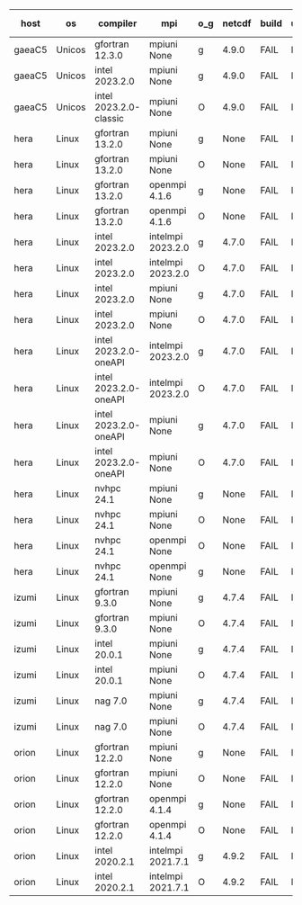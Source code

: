 

| host     | os       | compiler                              | mpi                      | o_g        | netcdf        | build       | u_pass          | u_fail          | s_pass            | s_fail            | e_pass             | e_fail             | nuopc_pass       | nuopc_fail       | artifacts link          |
|----------|----------|---------------------------------------|--------------------------|------------|---------------|-------------|-----------------|-----------------|-------------------|-------------------|--------------------|--------------------|------------------|------------------|-------------------------|
| gaeaC5 | Unicos | gfortran 12.3.0 | mpiuni None  | g | 4.9.0  | FAIL | None | None | None | None | None | None | None | None | <a href="https://github.com/esmf-org/esmf-test-artifacts/tree/291076bd53a81201ecec173c04819d6c714996f3/develop/gfortran/12.3.0/g/mpiuni/None" target="_blank">291076b</a> | 
| gaeaC5 | Unicos | intel 2023.2.0 | mpiuni None  | g | 4.9.0  | FAIL | None | None | None | None | None | None | None | None | <a href="https://github.com/esmf-org/esmf-test-artifacts/tree/7d9df3300464a16fb178e9d53a885420da4a3894/develop/intel/2023.2.0/g/mpiuni/None" target="_blank">7d9df33</a> | 
| gaeaC5 | Unicos | intel 2023.2.0-classic | mpiuni None  | O | 4.9.0  | FAIL | None | None | None | None | None | None | None | None | <a href="https://github.com/esmf-org/esmf-test-artifacts/tree/eb1e5451d614ea042d778b61c8b40d2055a089dc/develop/intel/2023.2.0-classic/O/mpiuni/None" target="_blank">eb1e545</a> | 
| hera | Linux | gfortran 13.2.0 | mpiuni None  | g | None  | FAIL | None | None | None | None | None | None | None | None | <a href="https://github.com/esmf-org/esmf-test-artifacts/tree/a1171c85a28525f64482f7a093826214586db703/develop/gfortran/13.2.0/g/mpiuni/None" target="_blank">a1171c8</a> | 
| hera | Linux | gfortran 13.2.0 | mpiuni None  | O | None  | FAIL | None | None | None | None | None | None | None | None | <a href="https://github.com/esmf-org/esmf-test-artifacts/tree/1739b66980b5dd48635327c29cc78935707b6cc4/develop/gfortran/13.2.0/O/mpiuni/None" target="_blank">1739b66</a> | 
| hera | Linux | gfortran 13.2.0 | openmpi 4.1.6  | g | None  | FAIL | None | None | None | None | None | None | None | None | <a href="https://github.com/esmf-org/esmf-test-artifacts/tree/fa58667f91b764123a78075694544fc9a2105bec/develop/gfortran/13.2.0/g/openmpi/4.1.6" target="_blank">fa58667</a> | 
| hera | Linux | gfortran 13.2.0 | openmpi 4.1.6  | O | None  | FAIL | None | None | None | None | None | None | None | None | <a href="https://github.com/esmf-org/esmf-test-artifacts/tree/3cc3326e37950eb272be4fd8ceed0af680db1c8b/develop/gfortran/13.2.0/O/openmpi/4.1.6" target="_blank">3cc3326</a> | 
| hera | Linux | intel 2023.2.0 | intelmpi 2023.2.0  | g | 4.7.0  | FAIL | None | None | None | None | None | None | None | None | <a href="https://github.com/esmf-org/esmf-test-artifacts/tree/318ee94a6d5b2c7b409f797dfab5b4667b815bfb/develop/intel/2023.2.0/g/intelmpi/2023.2.0" target="_blank">318ee94</a> | 
| hera | Linux | intel 2023.2.0 | intelmpi 2023.2.0  | O | 4.7.0  | FAIL | None | None | None | None | None | None | None | None | <a href="https://github.com/esmf-org/esmf-test-artifacts/tree/0974c3402004b406b2de022fd1979901ba58183f/develop/intel/2023.2.0/O/intelmpi/2023.2.0" target="_blank">0974c34</a> | 
| hera | Linux | intel 2023.2.0 | mpiuni None  | g | 4.7.0  | FAIL | None | None | None | None | None | None | None | None | <a href="https://github.com/esmf-org/esmf-test-artifacts/tree/84496e2f9cdb3d6a01a1b0fccdad3110e9c329d0/develop/intel/2023.2.0/g/mpiuni/None" target="_blank">84496e2</a> | 
| hera | Linux | intel 2023.2.0 | mpiuni None  | O | 4.7.0  | FAIL | None | None | None | None | None | None | None | None | <a href="https://github.com/esmf-org/esmf-test-artifacts/tree/f367eb410a2fec2fd808e876832d12631ac87a51/develop/intel/2023.2.0/O/mpiuni/None" target="_blank">f367eb4</a> | 
| hera | Linux | intel 2023.2.0-oneAPI | intelmpi 2023.2.0  | g | 4.7.0  | FAIL | None | None | None | None | None | None | None | None | <a href="https://github.com/esmf-org/esmf-test-artifacts/tree/8bf26b2bfaea69f4db27f3e57b649524f481c1a5/develop/intel/2023.2.0-oneAPI/g/intelmpi/2023.2.0" target="_blank">8bf26b2</a> | 
| hera | Linux | intel 2023.2.0-oneAPI | intelmpi 2023.2.0  | O | 4.7.0  | FAIL | None | None | None | None | None | None | None | None | <a href="https://github.com/esmf-org/esmf-test-artifacts/tree/e00eb97c298d5af503a6c32ef4d2df8bcc19f7ac/develop/intel/2023.2.0-oneAPI/O/intelmpi/2023.2.0" target="_blank">e00eb97</a> | 
| hera | Linux | intel 2023.2.0-oneAPI | mpiuni None  | g | 4.7.0  | FAIL | None | None | None | None | None | None | None | None | <a href="https://github.com/esmf-org/esmf-test-artifacts/tree/d68532b5f2dc9c9016ab8eba0199bd5eb569424d/develop/intel/2023.2.0-oneAPI/g/mpiuni/None" target="_blank">d68532b</a> | 
| hera | Linux | intel 2023.2.0-oneAPI | mpiuni None  | O | 4.7.0  | FAIL | None | None | None | None | None | None | None | None | <a href="https://github.com/esmf-org/esmf-test-artifacts/tree/424f97208855ba8e288ce2fc86d0be34e88d4b4a/develop/intel/2023.2.0-oneAPI/O/mpiuni/None" target="_blank">424f972</a> | 
| hera | Linux | nvhpc 24.1 | mpiuni None  | g | None  | FAIL | None | None | None | None | None | None | None | None | <a href="https://github.com/esmf-org/esmf-test-artifacts/tree/e5d8fa82b8624f916f1ad06d8630845a762e9038/develop/nvhpc/24.1/g/mpiuni/None" target="_blank">e5d8fa8</a> | 
| hera | Linux | nvhpc 24.1 | mpiuni None  | O | None  | FAIL | None | None | None | None | None | None | None | None | <a href="https://github.com/esmf-org/esmf-test-artifacts/tree/dcbb7efd4778d5d77a2eb5ecbd7517ff476b4d74/develop/nvhpc/24.1/O/mpiuni/None" target="_blank">dcbb7ef</a> | 
| hera | Linux | nvhpc 24.1 | openmpi None  | O | None  | FAIL | None | None | None | None | None | None | None | None | <a href="https://github.com/esmf-org/esmf-test-artifacts/tree/b3df99f9f6a9fa1c68d0e672f73a3fa758f5aa0b/develop/nvhpc/24.1/O/openmpi/None" target="_blank">b3df99f</a> | 
| hera | Linux | nvhpc 24.1 | openmpi None  | g | None  | FAIL | None | None | None | None | None | None | None | None | <a href="https://github.com/esmf-org/esmf-test-artifacts/tree/ee6d2e007f1289513aed22bd3769278913e52d27/develop/nvhpc/24.1/g/openmpi/None" target="_blank">ee6d2e0</a> | 
| izumi | Linux | gfortran 9.3.0 | mpiuni None  | g | 4.7.4  | FAIL | None | None | None | None | None | None | None | None | <a href="https://github.com/esmf-org/esmf-test-artifacts/tree/efef9198a31d2346fe85ac23672bae39cfe5f2bb/develop/gfortran/9.3.0/g/mpiuni/None" target="_blank">efef919</a> | 
| izumi | Linux | gfortran 9.3.0 | mpiuni None  | O | 4.7.4  | FAIL | None | None | None | None | None | None | None | None | <a href="https://github.com/esmf-org/esmf-test-artifacts/tree/4a0c0ee58a5f3aa8c53e94e7536ce1e2bc9f110e/develop/gfortran/9.3.0/O/mpiuni/None" target="_blank">4a0c0ee</a> | 
| izumi | Linux | intel 20.0.1 | mpiuni None  | g | 4.7.4  | FAIL | None | None | None | None | None | None | None | None | <a href="https://github.com/esmf-org/esmf-test-artifacts/tree/a85a5ad458788371ec814f6b88dd233fab969244/develop/intel/20.0.1/g/mpiuni/None" target="_blank">a85a5ad</a> | 
| izumi | Linux | intel 20.0.1 | mpiuni None  | O | 4.7.4  | FAIL | None | None | None | None | None | None | None | None | <a href="https://github.com/esmf-org/esmf-test-artifacts/tree/91d735dfbe0ee8d94eea23ad2db5aca8e90cf027/develop/intel/20.0.1/O/mpiuni/None" target="_blank">91d735d</a> | 
| izumi | Linux | nag 7.0 | mpiuni None  | g | 4.7.4  | FAIL | None | None | None | None | None | None | None | None | <a href="https://github.com/esmf-org/esmf-test-artifacts/tree/dd0b8f965ecb4ba795c36d8c943b2f53ff532916/develop/nag/7.0/g/mpiuni/None" target="_blank">dd0b8f9</a> | 
| izumi | Linux | nag 7.0 | mpiuni None  | O | 4.7.4  | FAIL | None | None | None | None | None | None | None | None | <a href="https://github.com/esmf-org/esmf-test-artifacts/tree/a563443ae80a3853df5f9815d6a660df91e56cca/develop/nag/7.0/O/mpiuni/None" target="_blank">a563443</a> | 
| orion | Linux | gfortran 12.2.0 | mpiuni None  | g | None  | FAIL | None | None | None | None | None | None | None | None | <a href="https://github.com/esmf-org/esmf-test-artifacts/tree/5f08f27db4b42d60ba25cb9d7c02b85617a8e52c/develop/gfortran/12.2.0/g/mpiuni/None" target="_blank">5f08f27</a> | 
| orion | Linux | gfortran 12.2.0 | mpiuni None  | O | None  | FAIL | None | None | None | None | None | None | None | None | <a href="https://github.com/esmf-org/esmf-test-artifacts/tree/566e1fe55398077483f2e32bc113bf6cab17db9a/develop/gfortran/12.2.0/O/mpiuni/None" target="_blank">566e1fe</a> | 
| orion | Linux | gfortran 12.2.0 | openmpi 4.1.4  | g | None  | FAIL | None | None | None | None | None | None | None | None | <a href="https://github.com/esmf-org/esmf-test-artifacts/tree/93c81260b316618167c2f4f0a11c971396aba3c3/develop/gfortran/12.2.0/g/openmpi/4.1.4" target="_blank">93c8126</a> | 
| orion | Linux | gfortran 12.2.0 | openmpi 4.1.4  | O | None  | FAIL | None | None | None | None | None | None | None | None | <a href="https://github.com/esmf-org/esmf-test-artifacts/tree/24e7ed0a5deb7154454e9002bf7099d82218d28b/develop/gfortran/12.2.0/O/openmpi/4.1.4" target="_blank">24e7ed0</a> | 
| orion | Linux | intel 2020.2.1 | intelmpi 2021.7.1  | g | 4.9.2  | FAIL | None | None | None | None | None | None | None | None | <a href="https://github.com/esmf-org/esmf-test-artifacts/tree/b88626824ab5a4569f915e449350ccaacf6c2bb2/develop/intel/2020.2.1/g/intelmpi/2021.7.1" target="_blank">b886268</a> | 
| orion | Linux | intel 2020.2.1 | intelmpi 2021.7.1  | O | 4.9.2  | FAIL | None | None | None | None | None | None | None | None | <a href="https://github.com/esmf-org/esmf-test-artifacts/tree/bcd5c51f4c87e49c70b0554a99b9ba51097be633/develop/intel/2020.2.1/O/intelmpi/2021.7.1" target="_blank">bcd5c51</a> | 
